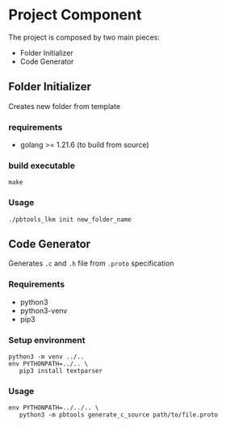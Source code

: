 # Project Component

The project is composed by two main pieces:
- Folder Initializer
- Code Generator

## Folder Initializer
Creates new folder from template

### requirements
- golang >= 1.21.6 (to build from source)

### build executable
```shell
make
```

### Usage
```shell
./pbtools_lkm init new_folder_name
```

## Code Generator
Generates `.c` and `.h` file from `.proto` specification

### Requirements
- python3
- python3-venv
- pip3

### Setup environment
```shell
python3 -m venv ../..
env PYTHONPATH=../.. \
   pip3 install textparser
```

### Usage
```shell
env PYTHONPATH=../../.. \
   python3 -m pbtools generate_c_source path/to/file.proto
```